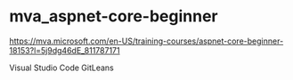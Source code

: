 # mva_aspnet-core-beginner
https://mva.microsoft.com/en-US/training-courses/aspnet-core-beginner-18153?l=5j9dg46dE_811787171

Visual Studio Code
GitLeans
